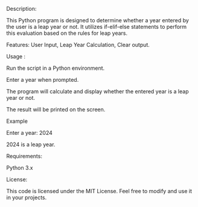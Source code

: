 Description: 

This Python program is designed to determine whether a year entered by the user is a leap year or not. It utilizes if-elif-else statements to perform this evaluation based on the rules for leap years.

Features: User Input, Leap Year Calculation, Clear output.

Usage :

Run the script in a Python environment.

Enter a year when prompted.

The program will calculate and display whether the entered year is a leap year or not.

The result will be printed on the screen.

Example

Enter a year: 2024

2024 is a leap year.


Requirements:

Python 3.x

License:

This code is licensed under the MIT License. Feel free to modify and use it in your projects.
